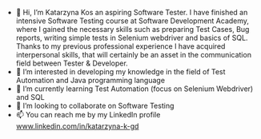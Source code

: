 - 👋 Hi, I’m Katarzyna Kos an aspiring Software Tester. I have finished an intensive Software Testing course at Software Development Academy, where I gained the   necessary skills such as preparing Test Cases, Bug reports, writing simple tests in Selenium webdriver and basics of SQL. Thanks to my previous professional experience I have acquired interpersonal skills, that will certainly be an asset in the communication field between Tester & Developer.  
- 👀 I’m interested in developing my knowledge in the field of Test Automation and Java programming language
- 🌱 I’m currently learning Test Automation (focus on Selenium Webdriver) and SQL
- 💞️ I’m looking to collaborate on Software Testing
- 📫 You can reach me by my LinkedIn profile www.linkedin.com/in/katarzyna-k-gd

<!---
KasiaKos81/KasiaKos81 is a ✨ special ✨ repository because its `README.md` (this file) appears on your GitHub profile.
You can click the Preview link to take a look at your changes.
--->
